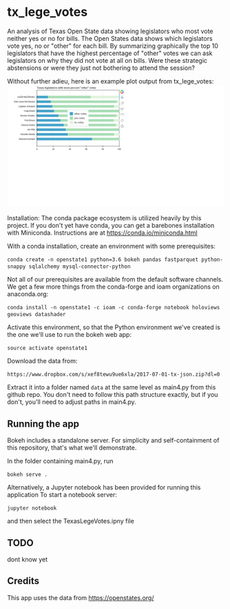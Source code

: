 # tx_lege_votes
An analysis of Texas Open State data showing legislators who most vote neither yes or no for bills.
The Open States data shows which legislators vote yes, no or "other" for each bill. 
By summarizing graphically the top 10 legislators that have the highest percentage of
"other" votes we can ask legislators on why they did not vote at all on bills.
Were these strategic abstensions or were they just not bothering to attend the session?  

Without further adieu, here is an example plot output from tx_lege_votes:
![screenshot](/ScreenCapture1.png?raw=true "UI screenshot")


Installation:
The conda package ecosystem is utilized heavily by this project. If you don't
yet have conda, you can get a barebones installation with Miniconda.
Instructions are at https://conda.io/miniconda.html

With a conda installation, create an environment with some prerequisites:

```
conda create -n openstate1 python=3.6 bokeh pandas fastparquet python-snappy sqlalchemy mysql-connector-python
```

Not all of our prerequisites are available from the default software channels.
We get a few more things from the conda-forge and ioam organizations on
anaconda.org:

```
conda install -n openstate1 -c ioam -c conda-forge notebook holoviews geoviews datashader
```

Activate this environment, so that the Python environment we've created is the
one we'll use to run the bokeh web app:

```
source activate openstate1
```

Download the data from:
```
https://www.dropbox.com/s/xef8tewu9ue6xla/2017-07-01-tx-json.zip?dl=0
```

Extract it into a folder named ``data`` at the same level as main4.py from this
github repo. You don't need to follow this path structure exactly, but if you
don't, you'll need to adjust paths in main4.py.

Running the app
-----------------

Bokeh includes a standalone server. For simplicity and self-containment of this
repository, that's what we'll demonstrate.

In the folder containing main4.py, run

```
bokeh serve .
```

Alternatively, a Jupyter notebook has been provided for running this application
To start a notebook server:
```
jupyter notebook
```

and then select the TexasLegeVotes.ipny file

TODO
----
dont know yet

Credits
--------

This app uses the data from https://openstates.org/


```
